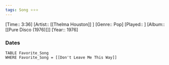 ```yaml
---
tags: Song ⭐⭐⭐ 
---
```

[Time:: 3:36]
[Artist:: [[Thelma Houston]] ]
[Genre:: Pop]
[Played:: ]
[Album:: [[Pure Disco (1976)]]]
[Year:: 1976]
### Dates
````dataview
TABLE Favorite_Song
WHERE Favorite_Song = [[Don't Leave Me This Way]]
````